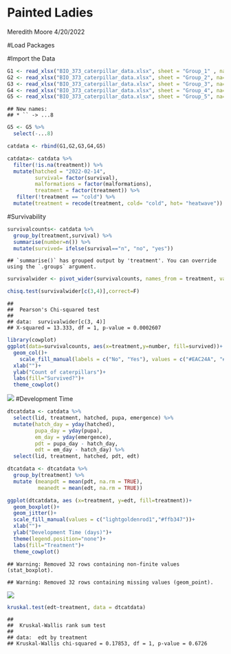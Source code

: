 Painted Ladies
================
Meredith Moore
4/20/2022

\#Load Packages

\#Import the Data

``` r
G1 <- read_xlsx("BIO_373_caterpillar_data.xlsx", sheet = "Group_1" , na= c("NA",""))
G2 <- read_xlsx("BIO_373_caterpillar_data.xlsx", sheet = "Group_2", na= c("NA",""))
G3 <- read_xlsx("BIO_373_caterpillar_data.xlsx", sheet = "Group_3", na= c("NA",""))
G4 <- read_xlsx("BIO_373_caterpillar_data.xlsx", sheet = "Group_4", na= c("NA",""))
G5 <- read_xlsx("BIO_373_caterpillar_data.xlsx", sheet = "Group_5", na= c("NA",""))
```

    ## New names:
    ## * `` -> ...8

``` r
G5 <- G5 %>% 
  select(-...8)
```

``` r
catdata <- rbind(G1,G2,G3,G4,G5)

catdata<- catdata %>% 
  filter(!is.na(treatment)) %>%
  mutate(hatched = "2022-02-14", 
         survival= factor(survival),
         malformations = factor(malformations),
         treatment = factor(treatment)) %>% 
   filter(!treatment == "cold") %>% 
  mutate(treatment = recode(treatment, cold= "cold", hot= "heatwave"))
```

\#Survivability

``` r
survivalcounts<- catdata %>% 
  group_by(treatment,survival) %>% 
  summarise(number=n()) %>% 
  mutate(survived= ifelse(survival=="n", "no", "yes"))
```

    ## `summarise()` has grouped output by 'treatment'. You can override using the `.groups` argument.

``` r
survivalwider <- pivot_wider(survivalcounts, names_from = treatment, values_from = number)
```

``` r
chisq.test(survivalwider[c(3,4)],correct=F)
```

    ## 
    ##  Pearson's Chi-squared test
    ## 
    ## data:  survivalwider[c(3, 4)]
    ## X-squared = 13.333, df = 1, p-value = 0.0002607

``` r
library(cowplot)
ggplot(data=survivalcounts, aes(x=treatment,y=number, fill=survived))+
  geom_col()+
    scale_fill_manual(labels = c("No", "Yes"), values = c("#EAC24A", "#A7CB92"))+
  xlab("")+
  ylab("Count of caterpillars")+
  labs(fill="Survived?")+
  theme_cowplot()
```

![](README_files/figure-gfm/unnamed-chunk-6-1.png)<!-- --> \#Development
Time

``` r
dtcatdata <- catdata %>% 
  select(lid, treatment, hatched, pupa, emergence) %>% 
  mutate(hatch_day = yday(hatched),
         pupa_day = yday(pupa),
         em_day = yday(emergence),
         pdt = pupa_day - hatch_day,
         edt = em_day - hatch_day) %>% 
  select(lid, treatment, hatched, pdt, edt)

dtcatdata <- dtcatdata %>% 
  group_by(treatment) %>% 
  mutate (meanpdt = mean(pdt, na.rm = TRUE), 
          meanedt = mean(edt, na.rm = TRUE)) 
```

``` r
ggplot(dtcatdata, aes (x=treatment, y=edt, fill=treatment))+
  geom_boxplot()+
  geom_jitter()+
  scale_fill_manual(values = c("lightgoldenrod1","#ffb347"))+
  xlab("")+ 
  ylab("Development Time (days)")+
  theme(legend.position="none")+
  labs(fill="Treatment")+
  theme_cowplot()
```

    ## Warning: Removed 32 rows containing non-finite values (stat_boxplot).

    ## Warning: Removed 32 rows containing missing values (geom_point).

![](README_files/figure-gfm/unnamed-chunk-8-1.png)<!-- -->

``` r
kruskal.test(edt~treatment, data = dtcatdata)
```

    ## 
    ##  Kruskal-Wallis rank sum test
    ## 
    ## data:  edt by treatment
    ## Kruskal-Wallis chi-squared = 0.17853, df = 1, p-value = 0.6726
